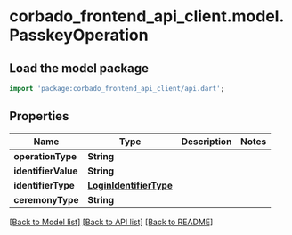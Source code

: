 # corbado_frontend_api_client.model.PasskeyOperation

## Load the model package
```dart
import 'package:corbado_frontend_api_client/api.dart';
```

## Properties
Name | Type | Description | Notes
------------ | ------------- | ------------- | -------------
**operationType** | **String** |  | 
**identifierValue** | **String** |  | 
**identifierType** | [**LoginIdentifierType**](LoginIdentifierType.md) |  | 
**ceremonyType** | **String** |  | 

[[Back to Model list]](../README.md#documentation-for-models) [[Back to API list]](../README.md#documentation-for-api-endpoints) [[Back to README]](../README.md)


